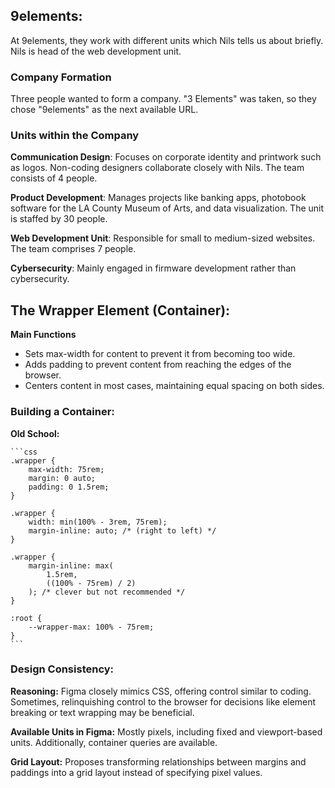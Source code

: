 ## 9elements:

At 9elements, they work with different units which Nils tells us about briefly. Nils is head of the web development unit.

### Company Formation

Three people wanted to form a company. "3 Elements" was taken, so they chose "9elements" as the next available URL.

### Units within the Company

**Communication Design**: Focuses on corporate identity and printwork such as logos. Non-coding designers collaborate closely with Nils. The team consists of 4 people.

**Product Development**: Manages projects like banking apps, photobook software for the LA County Museum of Arts, and data visualization. The unit is staffed by 30 people.

**Web Development Unit**: Responsible for small to medium-sized websites. The team comprises 7 people.

**Cybersecurity**: Mainly engaged in firmware development rather than cybersecurity.

## The Wrapper Element (Container):

**Main Functions**

-   Sets max-width for content to prevent it from becoming too wide.
-   Adds padding to prevent content from reaching the edges of the browser.
-   Centers content in most cases, maintaining equal spacing on both sides.

### Building a Container:

**Old School:**

    ```css
    .wrapper {
        max-width: 75rem;
        margin: 0 auto;
        padding: 0 1.5rem;
    }

    .wrapper {
        width: min(100% - 3rem, 75rem);
        margin-inline: auto; /* (right to left) */
    }

    .wrapper {
        margin-inline: max(
            1.5rem,
            ((100% - 75rem) / 2)
        ); /* clever but not recommended */
    }

    :root {
        --wrapper-max: 100% - 75rem;
    }
    ```

### Design Consistency:

**Reasoning:**
Figma closely mimics CSS, offering control similar to coding. Sometimes, relinquishing control to the browser for decisions like element breaking or text wrapping may be beneficial.

**Available Units in Figma:**
Mostly pixels, including fixed and viewport-based units. Additionally, container queries are available.

**Grid Layout:**
Proposes transforming relationships between margins and paddings into a grid layout instead of specifying pixel values.